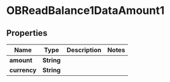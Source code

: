 
# OBReadBalance1DataAmount1

## Properties
Name | Type | Description | Notes
------------ | ------------- | ------------- | -------------
**amount** | **String** |  | 
**currency** | **String** |  | 



